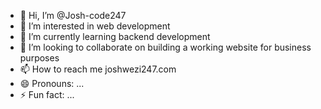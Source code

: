 - 👋 Hi, I’m @Josh-code247
- 👀 I’m interested in web development 
- 🌱 I’m currently learning backend development 
- 💞️ I’m looking to collaborate on building a working website for business purposes 
- 📫 How to reach me joshwezi247.com
- 😄 Pronouns: ...
- ⚡ Fun fact: ...

<!---
Josh-code247/Josh-code247 is a ✨ special ✨ repository because its `README.md` (this file) appears on your GitHub profile.
You can click the Preview link to take a look at your changes.
--->
